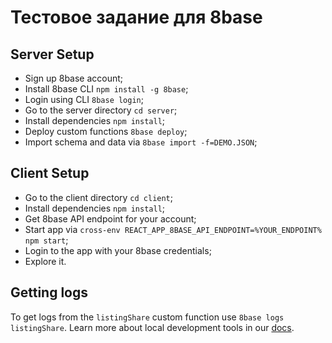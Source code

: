 # Тестовое задание для 8base

## Server Setup

- Sign up 8base account;
- Install 8base CLI `npm install -g 8base`;
- Login using CLI `8base login`;
- Go to the server directory `cd server`;
- Install dependencies `npm install`;
- Deploy custom functions `8base deploy`;
- Import schema and data via `8base import -f=DEMO.JSON`;

## Client Setup

- Go to the client directory `cd client`;
- Install dependencies `npm install`;
- Get 8base API endpoint for your account;
- Start app via `cross-env REACT_APP_8BASE_API_ENDPOINT=%YOUR_ENDPOINT% npm start`;
- Login to the app with your 8base credentials;
- Explore it.

## Getting logs

To get logs from the `listingShare` custom function use `8base logs listingShare`. Learn more about local development tools in our <a href="https://docs.8base.com/docs/local-development" target="_blank">docs</a>.
